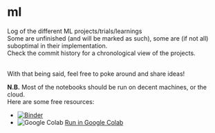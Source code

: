 # ml
Log of the different ML projects/trials/learnings <br>
Some are unfinished (and will be marked as such), some are (if not all) suboptimal in their implementation. <br>
Check the commit history for a chronological view of the projects. <br> <br>

With that being said, feel free to poke around and share ideas! <br>

**N.B.** Most of the notebooks should be run on decent machines, or the cloud. <br>
Here are some free resources:
* [![Binder](https://mybinder.org/badge_logo.svg)](https://mybinder.org/v2/gh/ctrl-q/ml/master)
* ![Google Colab](https://www.tensorflow.org/images/colab_logo_32px.png) [Run in Google Colab](https://colab.research.google.com/github/ctrl-q/ml/blob/master)
